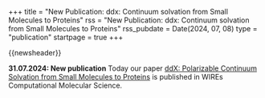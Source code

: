 +++
title       = "New Publication: ddx: Continuum solvation from Small Molecules to Proteins"
rss         = "New Publication: ddx: Continuum solvation from Small Molecules to Proteins"
rss_pubdate = Date(2024, 07, 08)
type        = "publication"
startpage   = true
+++

{{newsheader}}

**31.07.2024: New publication**
Today our paper [ddX: Polarizable Continuum Solvation from Small Molecules to Proteins](https://doi.org/10.1002/wcms.1726)
is published in WIREs Computational Molecular Science.

